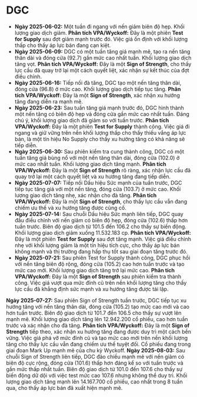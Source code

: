 # DGC

- **Ngày 2025-06-02:** Một tuần đi ngang với nến giảm biên độ hẹp. Khối lượng giao dịch giảm. **Phân tích VPA/Wyckoff:** Đây là một phiên **Test for Supply** sau đợt giảm mạnh trước đó. Việc giá ổn định với khối lượng thấp cho thấy áp lực bán đang cạn kiệt.
- **Ngày 2025-06-09:** DGC có một tuần tăng giá mạnh mẽ, tạo ra nến tăng thân dài và đóng cửa (92.7) gần mức cao nhất tuần. Khối lượng giao dịch tăng vọt. **Phân tích VPA/Wyckoff:** Đây là một **Sign of Strength**, cho thấy lực cầu đã quay trở lại một cách quyết liệt, xác nhận sự kết thúc của đợt điều chỉnh.
- **Ngày 2025-06-16:** Tiếp nối đà tăng, DGC tạo một nến tăng thân dài, đóng cửa (96.8) ở mức cao. Khối lượng giao dịch tiếp tục tăng. **Phân tích VPA/Wyckoff:** Đây là một **Sign of Strength**, xác nhận xu hướng tăng đang diễn ra mạnh mẽ.
- **Ngày 2025-06-23:** Sau tuần tăng giá mạnh trước đó, DGC hình thành một nến tăng có biên độ hẹp và đóng cửa gần mức cao nhất tuần. Đáng chú ý, khối lượng giao dịch đã giảm so với tuần trước. **Phân tích VPA/Wyckoff:** Đây là một phiên **Test for Supply** thành công. Việc giá đi ngang và giữ vững trên nền khối lượng thấp cho thấy thiếu vắng áp lực bán, là một tín hiệu No Supply cho thấy xu hướng tăng có khả năng sẽ tiếp diễn.
- **Ngày 2025-06-30:** Sau phiên kiểm tra cung thành công, DGC có một tuần tăng giá bùng nổ với một nến tăng thân dài, đóng cửa (102.0) ở mức cao nhất tuần. Khối lượng giao dịch tăng mạnh. **Phân tích VPA/Wyckoff:** Đây là một **Sign of Strength** rõ ràng, xác nhận lực cầu đã quay trở lại một cách quyết liệt và xu hướng tăng đang tiếp diễn.
- **Ngày 2025-07-07:** Tiếp nối Dấu hiệu Sức mạnh của tuần trước, DGC tiếp tục tăng giá với một nến tăng, đóng cửa (103.7) ở mức cao. Khối lượng giao dịch tăng nhẹ, xác nhận cho đà tăng. **Phân tích VPA/Wyckoff:** Đây là một **Sign of Strength**, cho thấy lực cầu vẫn đang chiếm ưu thế và xu hướng tăng được củng cố.
- **Ngày 2025-07-14:** Sau chuỗi Dấu hiệu Sức mạnh liên tiếp, DGC quay đầu điều chỉnh với nến giảm có biên độ hẹp, đóng cửa (102.6) thấp hơn tuần trước. Biên độ giao dịch từ 101.5 đến 106.2 cho thấy sự biến động. Khối lượng giao dịch giảm xuống 11.532.183 cp. **Phân tích VPA/Wyckoff:** Đây là một phiên **Test for Supply** sau đợt tăng mạnh. Việc giá điều chỉnh nhẹ với khối lượng giảm là một tín hiệu tích cực, cho thấy áp lực bán không mạnh và thị trường đang hấp thụ tốt sau giai đoạn tăng trước đó.
- **Ngày 2025-07-21:** Sau phiên Test for Supply thành công, DGC phục hồi với nến tăng biên độ rộng, đóng cửa (105.2) cao hơn tuần trước và tạo mức cao mới. Khối lượng giao dịch tăng trở lại mức cao. **Phân tích VPA/Wyckoff:** Đây là một **Sign of Strength** sau phiên kiểm tra thành công. Việc giá vượt qua mức đỉnh cũ trên nền khối lượng tăng cho thấy lực cầu đã khẳng định sức mạnh và xu hướng tăng được tái lập.


**Ngày 2025-07-27:** Sau phiên Sign of Strength tuần trước, DGC tiếp tục xu hướng tăng với nến tăng thân dài, đóng cửa (105.2) tạo mức cao mới và cao hơn tuần trước. Biên độ giao dịch từ 101.7 đến 106.5 cho thấy sự vượt lên mạnh mẽ. Khối lượng giao dịch tăng lên 12.942.200 cổ phiếu, cao hơn tuần trước và xác nhận cho đà tăng. **Phân tích VPA/Wyckoff:** Đây là một **Sign of Strength** tiếp theo, xác nhận xu hướng tăng đang được duy trì một cách bền vững. Việc giá phá vỡ mức đỉnh cũ và tạo mức cao mới trên nền khối lượng tăng cho thấy lực cầu vẫn đang chiếm ưu thế tuyệt đối. Cổ phiếu đang trong giai đoạn Mark Up mạnh mẽ của chu kỳ Wyckoff.
**Ngày 2025-08-03:** Sau chuỗi Sign of Strength liên tiếp, DGC đảo chiều mạnh mẽ với nến giảm có biên độ cực rộng, đóng cửa (101.6) thấp hơn đáng kể so với tuần trước và gần mức thấp nhất tuần. Biên độ giao dịch từ 101.0 đến 107.6 cho thấy sự biến động dữ dội với việc test mức cao 107.6 nhưng không thể duy trì. Khối lượng giao dịch tăng mạnh lên 14.167.700 cổ phiếu, cao nhất trong 8 tuần qua, cho thấy áp lực bán đã xuất hiện mạnh mẽ.
